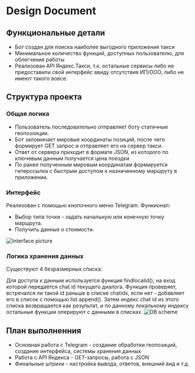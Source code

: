 # Design Document
## Функциональные детали
- Бот создан для поиска наиболее выгодного приложения такси
- Минимальное количество функций, доступных пользователю, для облегчения работы
- Реализован API Яндекс.Такси, т.к. остальные сервисы либо не предоставили свой интерфейс ввиду отсутствия ИП/ООО, либо не имеют такого вовсе.

## Структура проекта
### Общая логика
- Пользователь последовательно отправляет боту статичные геопозоиции. 
- Бот запоминает мировые координаты позиций, после чего формирует GET запрос и отправляет его на сервер такси. 
- Ответ от сервера приходит в формате JSON, из которого по ключевым данным получается цена поездки
- По ранее полученным мировым координатам формируется гиперссылка с быстрым доступом к назначенному маршруту в приложении.

### Интерфейс
Реализован с помощью кнопочного меню Telegram. Функионал:
- Выбор типа точки - задать начальную или конечную точку маршрута.
- Получить данные о стоимости.

![Interface picture](https://imgur.com/a/cFogLfU)

### Логика хранения данных
Существуют 4 безразмерных списка:

Для доступа к данным используется функция findlocalid(), на вход которой передаётся chat id текущего диалога. Функция проверяет, встречался ли такой id раньше в списке chatids, если нет - добавляет его в список с помощью list.append(). Затем индекс chat id из этого списка возвращается как результат, и по данному локальному индексу остальные функции оперируют с данными в списках.
![DB scheme](https://imgur.com/a/cFogLfU)

## План выполненния
- Основная работа с Telegram - создание обработки геопозиций, создание интерфейса, системы хранения данных
- Работа с API Яндекса - GET-запросы, работа с JSON
- Финальные штрихи - настройка вывода, ответов, внешний вид и т.д.